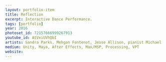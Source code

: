 ```yaml
---
layout: portfolio-item
title: Reflection
excerpt: Interactive Dance Performance.
tags: [portfolio]
year: 2016
photoset_id: 72157666999267913
youtube_id: AtVxiUVhQbI
artists: Sandra Parks, Mehgan Fontenot, Jesse Allison, pianist Michael McDowell, Derick Ostrenko, Dustin Barilleaux, Richard Doubleday, Courtney Marse, Tina Korani, Hye Yeon Nam
medium: Unity, Maya, After Effects, Max/MSP, Processing, VPT
website:
---
```

